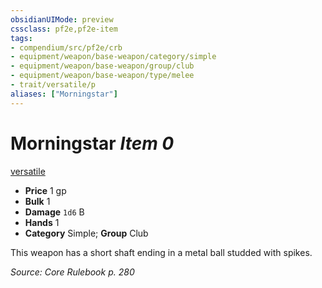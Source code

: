 ```yaml
---
obsidianUIMode: preview
cssclass: pf2e,pf2e-item
tags:
- compendium/src/pf2e/crb
- equipment/weapon/base-weapon/category/simple
- equipment/weapon/base-weapon/group/club
- equipment/weapon/base-weapon/type/melee
- trait/versatile/p
aliases: ["Morningstar"]
---
```

# Morningstar *Item 0*  
[versatile <p>](versatile.md)  

- **Price** 1 gp
- **Bulk** 1
- **Damage** `1d6` B
- **Hands** 1
- **Category** Simple; **Group** Club 

This weapon has a short shaft ending in a metal ball studded with spikes.

*Source: Core Rulebook p. 280*